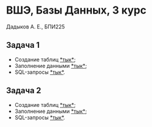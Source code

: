# ВШЭ, Базы Данных, 3 курс

Дадыков А. Е., БПИ225

## Задача 1

- Создание таблиц [\*тык\*](/task05/subtask01/create_tables.sql);
- Заполнение данными [\*тык\*](/task05/subtask01/fill_tables.sql);
- SQL-запросы [\*тык\*](/task05/subtask01/queries.sql).

## Задача 2

- Создание таблиц [\*тык\*](/task05/subtask02/create_tables.sql);
- Заполнение данными [\*тык\*](/task05/subtask02/fill_tables.sql);
- SQL-запросы [\*тык\*](/task05/subtask02/queries.sql).
